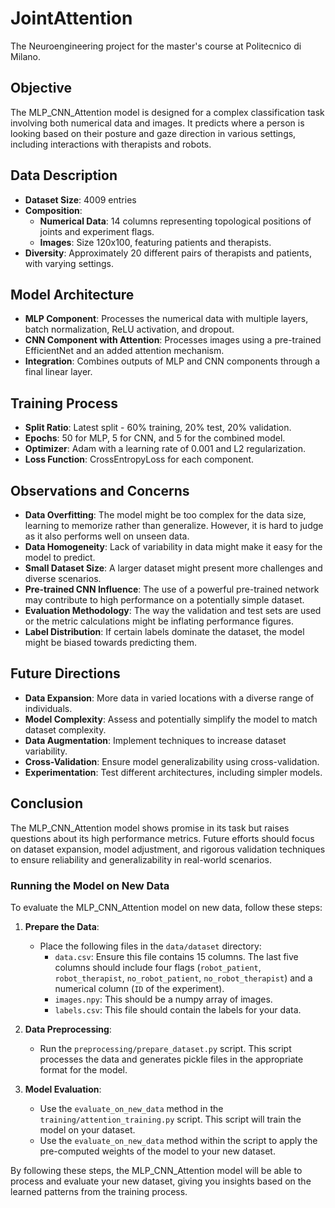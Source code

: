# JointAttention
The Neuroengineering project for the master's course at Politecnico di Milano. 

## Objective

The MLP_CNN_Attention model is designed for a complex classification task involving both numerical data and images. It predicts where a person is looking based on their posture and gaze direction in various settings, including interactions with therapists and robots.

## Data Description
- **Dataset Size**: 4009 entries
- **Composition**:
  - **Numerical Data**: 14 columns representing topological positions of joints and experiment flags.
  - **Images**: Size 120x100, featuring patients and therapists.
- **Diversity**: Approximately 20 different pairs of therapists and patients, with varying settings.

## Model Architecture
- **MLP Component**: Processes the numerical data with multiple layers, batch normalization, ReLU activation, and dropout.
- **CNN Component with Attention**: Processes images using a pre-trained EfficientNet and an added attention mechanism.
- **Integration**: Combines outputs of MLP and CNN components through a final linear layer.

## Training Process
- **Split Ratio**: Latest split - 60% training, 20% test, 20% validation.
- **Epochs**: 50 for MLP, 5 for CNN, and 5 for the combined model.
- **Optimizer**: Adam with a learning rate of 0.001 and L2 regularization.
- **Loss Function**: CrossEntropyLoss for each component.

## Observations and Concerns
- **Data Overfitting**: The model might be too complex for the data size, learning to memorize rather than generalize. However, it is hard to judge as it also performs well on unseen data.
- **Data Homogeneity**: Lack of variability in data might make it easy for the model to predict.
- **Small Dataset Size**: A larger dataset might present more challenges and diverse scenarios.
- **Pre-trained CNN Influence**: The use of a powerful pre-trained network may contribute to high performance on a potentially simple dataset.
- **Evaluation Methodology**: The way the validation and test sets are used or the metric calculations might be inflating performance figures.
- **Label Distribution**: If certain labels dominate the dataset, the model might be biased towards predicting them.

## Future Directions
- **Data Expansion**: More data in varied locations with a diverse range of individuals.
- **Model Complexity**: Assess and potentially simplify the model to match dataset complexity.
- **Data Augmentation**: Implement techniques to increase dataset variability.
- **Cross-Validation**: Ensure model generalizability using cross-validation.
- **Experimentation**: Test different architectures, including simpler models.

## Conclusion
The MLP_CNN_Attention model shows promise in its task but raises questions about its high performance metrics. Future efforts should focus on dataset expansion, model adjustment, and rigorous validation techniques to ensure reliability and generalizability in real-world scenarios.

### Running the Model on New Data

To evaluate the MLP_CNN_Attention model on new data, follow these steps:

1. **Prepare the Data**:
   - Place the following files in the `data/dataset` directory:
     - `data.csv`: Ensure this file contains 15 columns. The last five columns should include four flags (`robot_patient`, `robot_therapist`, `no_robot_patient`, `no_robot_therapist`) and a numerical column (`ID` of the experiment).
     - `images.npy`: This should be a numpy array of images.
     - `labels.csv`: This file should contain the labels for your data.
   
2. **Data Preprocessing**:
   - Run the `preprocessing/prepare_dataset.py` script. This script processes the data and generates pickle files in the appropriate format for the model.

3. **Model Evaluation**:
   - Use the `evaluate_on_new_data` method in the `training/attention_training.py` script. This script will train the model on your dataset.
   - Use the `evaluate_on_new_data` method within the script to apply the pre-computed weights of the model to your new dataset.

By following these steps, the MLP_CNN_Attention model will be able to process and evaluate your new dataset, giving you insights based on the learned patterns from the training process.
